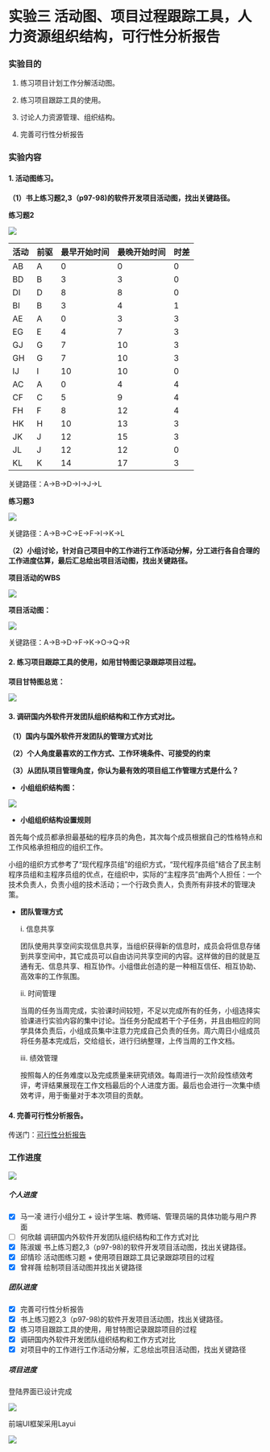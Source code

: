 # 实验三 活动图、项目过程跟踪工具，人力资源组织结构，可行性分析报告

### 实验目的

1. 练习项目计划工作分解活动图。

2. 练习项目跟踪工具的使用。

3. 讨论人力资源管理、组织结构。

4. 完善可行性分析报告

### 实验内容

#### 1. 活动图练习。

**（1）书上练习题2,3（p97-98)的软件开发项目活动图，找出关键路径。**

**练习题2**

![](/img/lab3/t2.png)

| 活动 | 前驱 | 最早开始时间 | 最晚开始时间 | 时差 |
| ---- | ---- | ------------ | ------------ | ---- |
| AB   | A    | 0            | 0            | 0    |
| BD   | B    | 3            | 3            | 0    |
| DI   | D    | 8            | 8            | 0    |
| BI   | B    | 3            | 4            | 1    |
| AE   | A    | 0            | 3            | 3    |
| EG   | E    | 4            | 7            | 3    |
| GJ   | G    | 7            | 10           | 3    |
| GH   | G    | 7            | 10           | 3    |
| IJ   | I    | 10           | 10           | 0    |
| AC   | A    | 0            | 4            | 4    |
| CF   | C    | 5            | 9            | 4    |
| FH   | F    | 8            | 12           | 4    |
| HK   | H    | 10           | 13           | 3    |
| JK   | J    | 12           | 15           | 3    |
| JL   | J    | 12           | 12           | 0    |
| KL   | K    | 14           | 17           | 3    |

关键路径：A->B->D->I->J->L

**练习题3**

![](/img/lab3/t3.png)

关键路径：A->B->C->E->F->I->K->L

**（2）小组讨论，针对自己项目中的工作进行工作活动分解，分工进行各自合理的工作进度估算，最后汇总绘出项目活动图，找出关键路径。**

**项目活动的WBS**

![](/img/lab3/项目活动分解.png)

**项目活动图：**

![](/img/lab3/项目活动图与关键路径.jpg)

关键路径：A->B->D->F->K->O->Q->R  

#### 2. 练习项目跟踪工具的使用，如用甘特图记录跟踪项目过程。

**项目甘特图总览：**

![](/img/lab3/按季查看-甘特图.png)

 

#### 3. 调研国内外软件开发团队组织结构和工作方式对比。

  **（1）国内与国外软件开发团队的管理方式对比**



  **（2）个人角度最喜欢的工作方式、工作环境条件、可接受的约束**



  **（3）从团队项目管理角度，你认为最有效的项目组工作管理方式是什么？**

- **小组组织结构图：**

![](/img/lab3/组织结构.png)

- **小组组织结构设置规则**

首先每个成员都承担最基础的程序员的角色，其次每个成员根据自己的性格特点和工作风格承担相应的组织工作。

小组的组织方式参考了“现代程序员组”的组织方式，“现代程序员组”结合了民主制程序员组和主程序员组的优点，在组织中，实际的“主程序员”由两个人担任：一个技术负责人，负责小组的技术活动；一个行政负责人，负责所有非技术的管理决策。

- **团队管理方式**

  i. 信息共享

  团队使用共享空间实现信息共享，当组织获得新的信息时，成员会将信息存储到共享空间中，其它成员可以自由访问共享空间的内容。这样做的目的就是互通有无、信息共享、相互协作。小组借此创造的是一种相互信任、相互协助、高效率的工作氛围。

  ii. 时间管理

  当周的任务当周完成，实验课时间较短，不足以完成所有的任务，小组选择实验课进行实验内容的集中讨论。当任务分配成若干个子任务，并且由相应的同学具体负责后，小组成员集中注意力完成自己负责的任务。周六周日小组成员将任务基本完成后，交给组长，进行归纳整理，上传当周的工作文档。

  iii. 绩效管理

  按照每人的任务难度以及完成质量来研究绩效。每周进行一次阶段性绩效考评，考评结果展现在工作文档最后的个人进度方面。最后也会进行一次集中绩效考评，用于衡量对于本次项目的贡献。



#### 4. 完善可行性分析报告。

传送门：[可行性分析报告](https://github.com/GOT-CA/document/blob/main/%E5%8F%AF%E8%A1%8C%E6%80%A7%E5%88%86%E6%9E%90%E6%8A%A5%E5%91%8A.docx)

### 工作进度

![](/img/lab3/按月查看-甘特图.png)

##### 个人进度

- [x] 马一凌 进行小组分工 + 设计学生端、教师端、管理员端的具体功能与用户界面
- [ ] 何欣越 调研国内外软件开发团队组织结构和工作方式对比
- [x] 陈淑媛 书上练习题2,3（p97-98)的软件开发项目活动图，找出关键路径。
- [x] 邱情珍 活动图练习题 + 使用项目跟踪工具记录跟踪项目的过程
- [x] 曾祥薇 绘制项目活动图并找出关键路径

##### 团队进度

- [x] 完善可行性分析报告
- [x] 书上练习题2,3（p97-98)的软件开发项目活动图，找出关键路径。
- [x] 练习项目跟踪工具的使用，用甘特图记录跟踪项目的过程
- [x] 调研国内外软件开发团队组织结构和工作方式对比
- [x] 对项目中的工作进行工作活动分解，汇总绘出项目活动图，找出关键路径

##### 项目进度

登陆界面已设计完成

![](/img/lab3/login.png)

前端UI框架采用Layui

![](/img/lab3/layui.png)

